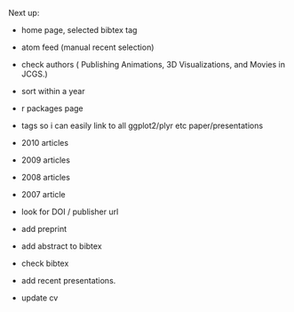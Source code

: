 Next up:

* home page, selected bibtex tag
* atom feed (manual recent selection)
* check authors ( Publishing Animations, 3D Visualizations, and Movies in JCGS.)
* sort within a year
* r packages page
* tags so i can easily link to all ggplot2/plyr etc paper/presentations

* 2010 articles
* 2009 articles
* 2008 articles
* 2007 article 

* look for DOI / publisher url
* add preprint
* add abstract to bibtex
* check bibtex
  
* add recent presentations.

* update cv
